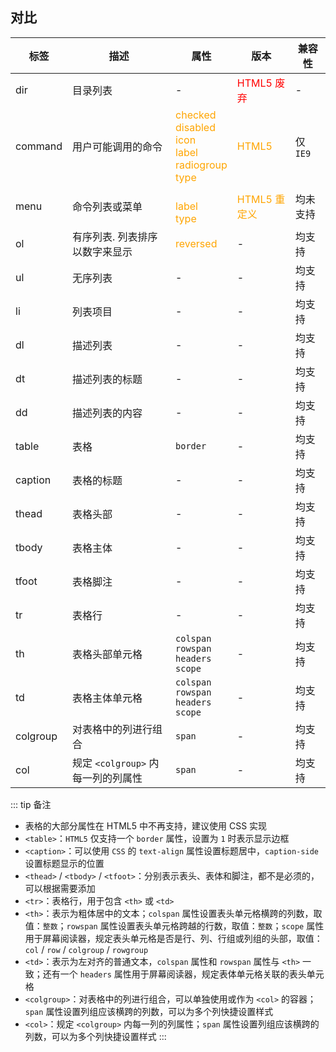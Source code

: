 ## 对比

标签|描述|属性|版本|兼容性
-|-|-|-|-
dir|目录列表|-|<font color="red">HTML5 废弃</font>|-
command|用户可能调用的命令|<font color="orange">checked</font><br><font color="orange">disabled</font><br><font color="orange">icon</font><br><font color="orange">label</font><br><font color="orange">radiogroup</font><br><font color="orange">type</font>|<font color="orange">HTML5</font>|仅 `IE9`
menu|命令列表或菜单|<br><font color="orange">label</font><br><font color="orange">type</font>|<font color="orange">HTML5 重定义</font>|均未支持
ol|有序列表. 列表排序以数字来显示|<font color="orange">reversed</font>|-|均支持
ul|无序列表|-|-|均支持
li|列表项目|-|-|均支持
dl|描述列表|-|-|均支持
dt|描述列表的标题|-|-|均支持
dd|描述列表的内容|-|-|均支持
table|表格|`border`|-|均支持
caption|表格的标题|-|-|均支持
thead|表格头部|-|-|均支持
tbody|表格主体|-|-|均支持
tfoot|表格脚注|-|-|均支持
tr|表格行|-|-|均支持
th|表格头部单元格|`colspan`<br>`rowspan`<br>`headers`<br>`scope`|-|均支持
td|表格主体单元格|`colspan`<br>`rowspan`<br>`headers`<br>`scope`|-|均支持
colgroup|对表格中的列进行组合|`span`|-|均支持
col|规定 `<colgroup>` 内每一列的列属性|`span`|-|均支持


::: tip 备注
+ 表格的大部分属性在 HTML5 中不再支持，建议使用 CSS 实现
+ `<table>`：`HTML5` 仅支持一个 `border` 属性，设置为 `1` 时表示显示边框
+ `<caption>`：可以使用 `CSS` 的 `text-align` 属性设置标题居中，`caption-side` 设置标题显示的位置
+ `<thead>` / `<tbody>` / `<tfoot>`：分别表示表头、表体和脚注，都不是必须的，可以根据需要添加
+ `<tr>`：表格行，用于包含 `<th>` 或 `<td>`
+ `<th>`：表示为粗体居中的文本；`colspan` 属性设置表头单元格横跨的列数，取值：`整数`；`rowspan` 属性设置表头单元格跨越的行数，取值：`整数`；`scope` 属性用于屏幕阅读器，规定表头单元格是否是行、列、行组或列组的头部，取值：`col` / `row` / `colgroup` / `rowgroup`
+ `<td>`：表示为左对齐的普通文本，`colspan` 属性和 `rowspan` 属性与 `<th>` 一致；还有一个 `headers` 属性用于屏幕阅读器，规定表体单元格关联的表头单元格
+ `<colgroup>`：对表格中的列进行组合，可以单独使用或作为 `<col>` 的容器；`span` 属性设置列组应该横跨的列数，可以为多个列快捷设置样式
+ `<col>`：规定 `<colgroup>` 内每一列的列属性；`span` 属性设置列组应该横跨的列数，可以为多个列快捷设置样式
:::